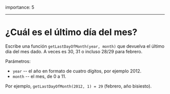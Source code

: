 importance: 5

---

# ¿Cuál es el último día del mes?

Escribe una función `getLastDayOfMonth(year, month)` que devuelva el último día del mes dado. A veces es 30, 31 o incluso 28/29 para febrero.

Parámetros:

- `year` -- el año en formato de cuatro dígitos, por ejemplo 2012.
- `month` -- el mes, de 0 a 11.

Por ejemplo, `getLastDayOfMonth(2012, 1) = 29` (febrero, año bisiesto).
